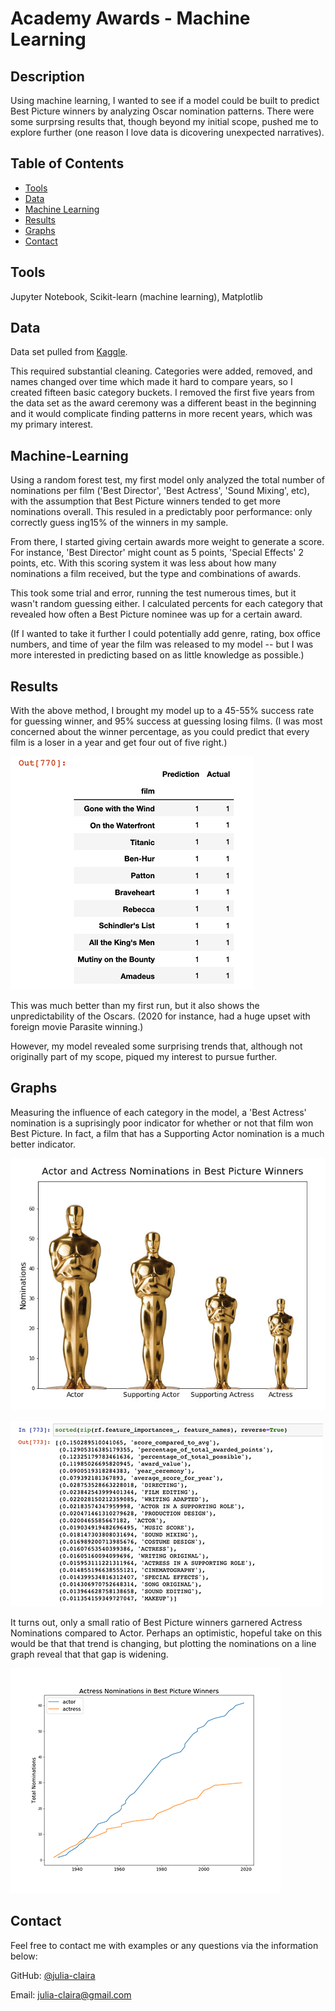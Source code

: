 
# Academy Awards - Machine Learning

## Description 

Using machine learning, I wanted to see if a model could be built to predict Best Picture winners by analyzing Oscar nomination patterns. There were some surprsing results that,  though beyond my initial scope, pushed me to explore further (one reason I love data is dicovering unexpected narratives).



## Table of Contents

* [Tools](#Tools)
* [Data](#Data)
* [Machine Learning](#Machine-Learning)
* [Results](#Results)
* [Graphs](#Graphs)
* [Contact](#Contact)



## Tools

Jupyter Notebook, Scikit-learn (machine learning), Matplotlib



## Data

Data set pulled from [Kaggle](https://https://www.kaggle.com/unanimad/the-oscar-award). 

This required substantial cleaning. Categories were added, removed, and names changed over time which made it hard to compare years, so I created fifteen basic category buckets. I removed the first five years from the data set as the award ceremony was a different beast in the beginning and it would complicate finding patterns in more recent years, which was my primary interest.



## Machine-Learning
Using a random forest test, my first model only analyzed the total number of nominations per film ('Best Director', 'Best Actress', 'Sound Mixing', etc), with the assumption that Best Picture winners tended to get more nominations overall. This resuled in a predictably poor performance: only correctly guess ing15% of the winners in my sample. 

From there, I started giving certain awards more weight to generate a score. For instance, 'Best Director' might count as 5 points, 'Special Effects' 2 points, etc. With this scoring system it was less about how many nominations a film received, but the type and combinations of awards.

This took some trial and error, running the test numerous times, but it wasn't random guessing either. I calculated percents for each category that revealed how often a Best Picture nominee was up for a certain award.

(If I wanted to take it further I could potentially add genre, rating, box office numbers, and time of year the film was released to my model -- but I was more interested in predicting based on as little knowledge as possible.)



## Results

With the above method, I brought my model up to a 45-55% success rate for guessing winner, and 95% success at guessing losing films.  (I was most concerned about the winner percentage, as you could predict that every film is a loser in a year and get four out of five right.)

![Sample Graph](Resources/prediction_oscar.png)

This was much better than my first run, but it also shows the unpredictability of the Oscars. (2020 for instance, had a huge upset with foreign movie Parasite winning.)

However, my model revealed some surprising trends that, although not originally part of my scope, piqued my interest to pursue further.



## Graphs

Measuring the influence of each category in the model, a 'Best Actress' nomination is a suprisingly poor indicator for whether or not that film won Best Picture. In fact, a film that has a Supporting Actor nomination is a much better indicator.

![Sample Graph](Resources/actor_nom_trophy_graph.jpg)

![Sample Graph](Resources/influence.png)

It turns out, only a small ratio of Best Picture winners garnered Actress Nominations compared to Actor. Perhaps an optimistic, hopeful take on this would be that that trend is changing, but plotting the nominations on a line graph reveal that that gap is widening.

![Sample Graph](Resources/actor_nom_line.png)



## Contact

Feel free to contact me with examples or any questions via the information below:

GitHub: [@julia-claira](https://api.github.com/users/julia-claira)

Email: julia-claira@gmail.com
